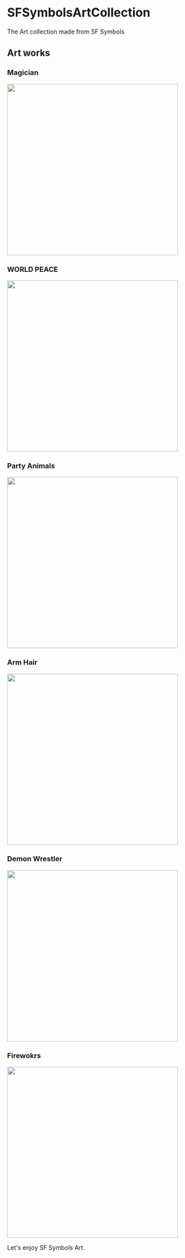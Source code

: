 # SFSymbolsArtCollection

The Art collection made from SF Symbols

## Art works

### Magician
<img src="https://user-images.githubusercontent.com/67716751/189031487-7b1d7588-159c-4abd-b1fd-35481377f516.png" width="400">

### WORLD PEACE
<img src="https://user-images.githubusercontent.com/67716751/189031575-1aa95c69-ecfe-458b-830e-8125607d90a4.png" width="400">

### Party Animals
<img src="https://user-images.githubusercontent.com/67716751/189031530-b086f16b-ca6a-456e-901e-e288807dd1c4.png" width="400">

### Arm Hair
<img src="https://user-images.githubusercontent.com/67716751/189031623-6ad6e971-4a1c-427e-b175-078ed2571dd9.png" width="400">

### Demon Wrestler
<img src="https://user-images.githubusercontent.com/67716751/189031652-25056605-880c-4810-b1fc-83c9459b26b4.png" width="400">

### Firewokrs
<img src="https://user-images.githubusercontent.com/67716751/189031694-769478f2-5a5c-4fd2-bf43-97714b0cceb4.png" width="400">

Let's enjoy SF Symbols Art.
